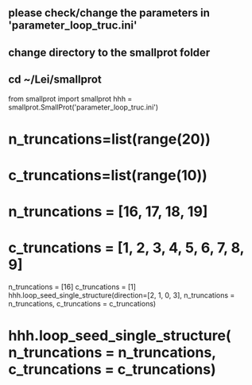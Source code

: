 ## please check/change the parameters in 'parameter_loop_truc.ini' 

## change directory to the smallprot folder
## cd ~/Lei/smallprot

from smallprot import smallprot 
hhh = smallprot.SmallProt('parameter_loop_truc.ini')
# n_truncations=list(range(20))
# c_truncations=list(range(10))
# n_truncations = [16, 17, 18, 19]
# c_truncations = [1, 2, 3, 4, 5, 6, 7, 8, 9]
n_truncations = [16]
c_truncations = [1]
hhh.loop_seed_single_structure(direction=[2, 1, 0, 3], n_truncations = n_truncations, c_truncations = c_truncations)
# hhh.loop_seed_single_structure( n_truncations = n_truncations, c_truncations = c_truncations)